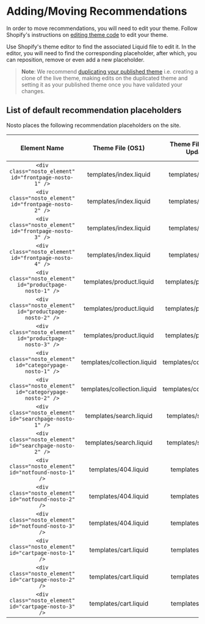 # Adding/Moving Recommendations

In order to move recommendations, you will need to edit your theme. Follow Shopify's instructions on [editing theme code](https://shopify.dev/themes/getting-started/customize) to edit your theme.

Use Shopify's theme editor to find the associated Liquid file to edit it. In the editor, you will need to find the corresponding placeholder, after which, you can reposition, remove or even add a new placeholder.

> **Note**: We recommend [duplicating your published theme](https://help.shopify.com/manual/using-themes/theme-files#duplicate-themes) i.e. creating a clone of the live theme, making edits on the duplicated theme and setting it as your published theme once you have validated your changes.

## List of default recommendation placeholders

Nosto places the following recommendation placeholders on the site.

| Element Name | Theme File (OS1) | Theme File (OS2) - Updated | Theme File (OS2) - Added |
| :--: | :--: | :--: | :--: |
| `<div class="nosto_element" id="frontpage-nosto-1" />` | templates/index.liquid | templates/index.json | section/nosto-index.liquid |
| `<div class="nosto_element" id="frontpage-nosto-2" />` | templates/index.liquid | templates/index.json | section/nosto-index.liquid |
| `<div class="nosto_element" id="frontpage-nosto-3" />` | templates/index.liquid | templates/index.json | section/nosto-index.liquid |
| `<div class="nosto_element" id="frontpage-nosto-4" />` | templates/index.liquid | templates/index.json | section/nosto-index.liquid |
| `<div class="nosto_element" id="productpage-nosto-1" />` | templates/product.liquid | templates/product.json | section/nosto-product.liquid |
| `<div class="nosto_element" id="productpage-nosto-2" />` | templates/product.liquid | templates/product.json | section/nosto-product.liquid |
| `<div class="nosto_element" id="productpage-nosto-3" />` | templates/product.liquid | templates/product.json | section/nosto-product.liquid |
| `<div class="nosto_element" id="categorypage-nosto-1" />` | templates/collection.liquid | templates/collection.json | section/nosto-collection-prepend.liquid |
| `<div class="nosto_element" id="categorypage-nosto-2" />` | templates/collection.liquid | templates/collection.json | section/nosto-collection-append.liquid |
| `<div class="nosto_element" id="searchpage-nosto-1" />` | templates/search.liquid | templates/search.json | section/nosto-search-prepend.liquid |
| `<div class="nosto_element" id="searchpage-nosto-2" />` | templates/search.liquid | templates/search.json | section/nosto-search-append.liquid |
| `<div class="nosto_element" id="notfound-nosto-1" />` | templates/404.liquid | templates/404.json | section/nosto-404.liquid |
| `<div class="nosto_element" id="notfound-nosto-2" />` | templates/404.liquid | templates/404.json | section/nosto-404.liquid |
| `<div class="nosto_element" id="notfound-nosto-3" />` | templates/404.liquid | templates/404.json | section/nosto-404.liquid |
| `<div class="nosto_element" id="cartpage-nosto-1" />` | templates/cart.liquid | templates/cart.json | section/nosto-cart.liquid |
| `<div class="nosto_element" id="cartpage-nosto-2" />` | templates/cart.liquid | templates/cart.json | section/nosto-cart.liquid |
| `<div class="nosto_element" id="cartpage-nosto-3" />` | templates/cart.liquid | templates/cart.json | section/nosto-cart.liquid |